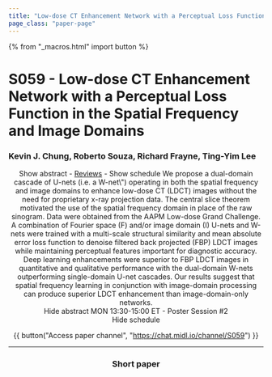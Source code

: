 ```yaml
---
title: "Low-dose CT Enhancement Network with a Perceptual Loss Function in the Spatial Frequency and Image Domains"
page_class: "paper-page"
---
```


{% from "_macros.html" import button %}

# S059 - Low-dose CT Enhancement Network with a Perceptual Loss Function in the Spatial Frequency and Image Domains


### Kevin J. Chung, Roberto Souza, Richard Frayne, Ting-Yim Lee

<center><a class="toggle_visibility" data-selector=".paper_abstract" data-level="3">Show abstract</a>
        - <a href="https://openreview.net/forum?id=rw5BswbvMB">Reviews</a>
        - <a class="toggle_visibility" data-selector=".paper_qa" data-level="3">Show schedule</a>

<span class="paper_abstract">
        We propose a dual-domain cascade of U-nets (i.e. a W-net\") operating in both the spatial frequency and image domains to enhance low-dose CT (LDCT) images without the need for proprietary x-ray projection data. The central slice theorem motivated the use of the spatial frequency domain in place of the raw sinogram. Data were obtained from the AAPM Low-dose Grand Challenge. A combination of Fourier space (F) and/or image domain (I) U-nets and W-nets were trained with a multi-scale structural similarity and mean absolute error loss function to denoise filtered back projected (FBP) LDCT images while maintaining perceptual features important for diagnostic accuracy. Deep learning enhancements were superior to FBP LDCT images in quantitative and qualitative performance with the dual-domain W-nets outperforming single-domain U-net cascades. Our results suggest that spatial frequency learning in conjunction with image-domain processing can produce superior LDCT enhancement than image-domain-only networks. 
        <span class="actions">
  <br/>
  <a class="toggle_visibility" data-level="2">Hide abstract</a></span>
</span>

<span class="paper_qa">
        MON 13:30-15:00 ET - Poster Session #2
        <br/>
        <span class="actions"><a class="toggle_visibility" data-level="2">Hide schedule</a></span>
</span>

{{ button("Access paper channel", "https://chat.midl.io/channel/S059") }}

---

### Short paper
